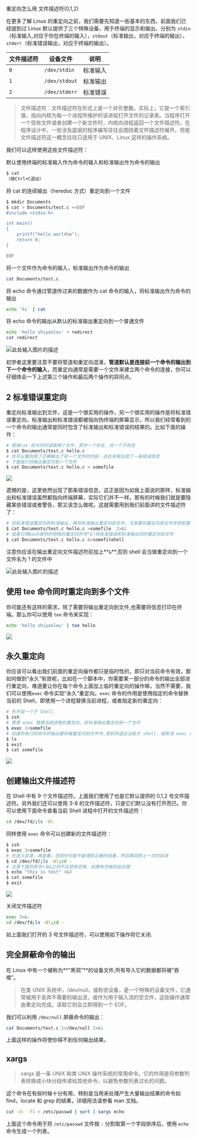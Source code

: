重定向怎么用
文件描述符(0,1,2)

在更多了解 Linux 的重定向之前，我们需要先知道一些基本的东西，前面我们已经提到过 Linux 默认提供了三个特殊设备，用于终端的显示和输出，分别为 `stdin`（标准输入,对应于你在终端的输入），`stdout`（标准输出，对应于终端的输出），`stderr`（标准错误输出，对应于终端的输出）。

| 文件描述符 | 设备文件 | 说明 |
| --- | --- | --- |
| `0` | `/dev/stdin` | 标准输入 |
| `1` | `/dev/stdout` | 标准输出 |
| `2` | `/dev/stderr` | 标准错误 |

> 文件描述符：文件描述符在形式上是一个非负整数。实际上，它是一个索引值，指向内核为每一个进程所维护的该进程打开文件的记录表。当程序打开一个现有文件或者创建一个新文件时，内核向进程返回一个文件描述符。在程序设计中，一些涉及底层的程序编写往往会围绕着文件描述符展开。但是文件描述符这一概念往往只适用于 UNIX、Linux 这样的操作系统。

我们可以这样使用这些文件描述符：

默认使用终端的标准输入作为命令的输入和标准输出作为命令的输出

```sh
$ cat
（按Ctrl+C退出）
```

将 cat 的连续输出（heredoc 方式）重定向到一个文件

```sh
$ mkdir Documents
$ cat > Documents/test.c <<EOF
#include <stdio.h>

int main()
{
    printf("hello world\n");
    return 0;
}

EOF
```

将一个文件作为命令的输入，标准输出作为命令的输出

```sh
cat Documents/test.c
```

将 echo 命令通过管道传过来的数据作为 cat 命令的输入，将标准输出作为命令的输出

```sh
echo 'hi' | cat
```

将 echo 命令的输出从默认的标准输出重定向到一个普通文件

```sh
echo 'hello shiyanlou' > redirect
cat redirect
```

![此处输入图片的描述](https://upload-images.jianshu.io/upload_images/1662509-26219ea934964b8e?imageMogr2/auto-orient/strip%7CimageView2/2/w/1240)

初学者这里要注意不要将管道和重定向混淆，**管道默认是连接前一个命令的输出到下一个命令的输入**，而重定向通常是需要一个文件来建立两个命令的连接，你可以仔细体会一下上述第三个操作和最后两个操作的异同点。

## 2 标准错误重定向

重定向标准输出到文件，这是一个很实用的操作，另一个很实用的操作是将标准错误重定向，标准输出和标准错误都被指向伪终端的屏幕显示，所以我们经常看到的一个命令的输出通常是同时包含了标准输出和标准错误的结果的。比如下面的操作：

```sh
# 使用cat 命令同时读取两个文件，其中一个存在，另一个不存在
$ cat Documents/test.c hello.c
# 你可以看到除了正确输出了前一个文件的内容，还在末尾出现了一条错误信息
# 下面我们将输出重定向到一个文件
$ cat Documents/test.c hello.c > somefile
```

![](https://upload-images.jianshu.io/upload_images/1662509-1748734af0ba3da4?imageMogr2/auto-orient/strip%7CimageView2/2/w/1240)

遗憾的是，这里依然出现了那条错误信息，这正是因为如我上面说的那样，标准输出和标准错误虽然都指向终端屏幕，实际它们并不一样。那有的时候我们就是要隐藏某些错误或者警告，那又该怎么做呢。这就需要用到我们前面讲的文件描述符了：

```sh
# 将标准错误重定向到标准输出，再将标准输出重定向到文件，注意要将重定向到文件写到前面
$ cat Documents/test.c hello.c >somefile  2>&1
# 或者只用bash提供的特殊的重定向符号"&"将标准错误和标准输出同时重定向到文件
$ cat Documents/test.c hello.c &>somefilehell
```

注意你应该在输出重定向文件描述符前加上**`&`**,否则 shell 会当做重定向到一个文件名为 1 的文件中

![此处输入图片的描述](https://upload-images.jianshu.io/upload_images/1662509-0bca44267e30fe8d?imageMogr2/auto-orient/strip%7CimageView2/2/w/1240)

## 使用 tee 命令同时重定向到多个文件

你可能还有这样的需求，除了需要将输出重定向到文件,也需要将信息打印在终端。那么你可以使用 `tee` 命令来实现：

```sh
echo 'hello shiyanlou' | tee hello
```

![](https://upload-images.jianshu.io/upload_images/1662509-105ddd14d3954c42?imageMogr2/auto-orient/strip%7CimageView2/2/w/1240)

## 永久重定向

你应该可以看出我们前面的重定向操作都只是临时性的，即只对当前命令有效，那如何做到“永久”有效呢，比如在一个脚本中，你需要某一部分的命令的输出全部进行重定向，难道要让你在每个命令上面加上临时重定向的操作嘛，当然不需要，我们可以使用`exec` 命令实现“永久”重定向。`exec` 命令的作用是使用指定的命令替换当前的 Shell，即使用一个进程替换当前进程，或者指定新的重定向：

```sh
# 先开启一个子 Shell
$ zsh
# 使用 exec 替换当前进程的重定向，将标准输出重定向到一个文件
$ exec 1>somefile
# 后面你执行的命令的输出都将被重定向到文件中,直到你退出当前子 shell，或取消 exec 的重定向（后面将告诉你怎么做）
$ ls
$ exit
$ cat somefile
```

![](https://upload-images.jianshu.io/upload_images/1662509-5ca0d3cab2595d69?imageMogr2/auto-orient/strip%7CimageView2/2/w/1240)

## 创建输出文件描述符

在 Shell 中有 9 个文件描述符。上面我们使用了也是它默认提供的 0,1,2 号文件描述符。另外我们还可以使用 3-8 的文件描述符，只是它们默认没有打开而已。你可以使用下面命令查看当前 Shell 进程中打开的文件描述符：

```sh
cd /dev/fd/;ls -Al
```

同样使用 `exec` 命令可以创建新的文件描述符：

```sh
$ zsh
$ exec 3>somefile
# 先进入目录，再查看，否则你可能不能得到正确的结果，然后再回到上一次的目录
$ cd /dev/fd/;ls -Al;cd -
# 注意下面的命令>与&之间不应该有空格，如果有空格则会出错
$ echo "this is test" >&3
$ cat somefile
$ exit
```

![](https://upload-images.jianshu.io/upload_images/1662509-5dc6895dc895c715?imageMogr2/auto-orient/strip%7CimageView2/2/w/1240)

关闭文件描述符

```sh
exec 3>&-
cd /dev/fd;ls -Al;cd -
```

如上面我们打开的 3 号文件描述符，可以使用如下操作将它关闭.

## 完全屏蔽命令的输出

在 Linux 中有一个被称为**“黑洞”**的设备文件,所有导入它的数据都将被“吞噬”。

> 在类 UNIX 系统中，/dev/null，或称空设备，是一个特殊的设备文件，它通常被用于丢弃不需要的输出流，或作为用于输入流的空文件，这些操作通常由重定向完成。读取它则会立即得到一个 EOF。

我们可以利用 `/dev/null` 屏蔽命令的输出：

```sh
cat Documents/test.c 1>/dev/null 2>&1
```

上面这样的操作将使你得不到任何输出结果。

## xargs

> xargs 是一条 UNIX 和类 UNIX 操作系统的常用命令。它的作用是将参数列表转换成小块分段传递给其他命令，以避免参数列表过长的问题。

这个命令在有些时候十分有用，特别是当用来处理产生大量输出结果的命令如 find，locate 和 grep 的结果，详细用法请参看 man 文档。

```sh
cut -d: -f1 < /etc/passwd | sort | xargs echo
```

上面这个命令用于将 `/etc/passwd` 文件按 `:` 分割取第一个字段排序后，使用 `echo` 命令生成一个列表。
